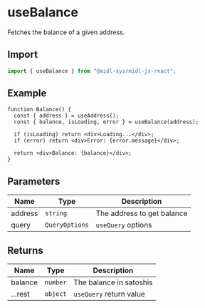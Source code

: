 # useBalance

Fetches the balance of a given address.

## Import

```ts
import { useBalance } from "@midl-xyz/midl-js-react";
```

## Example

```tsx
function Balance() {
  const { address } = useAddress();
  const { balance, isLoading, error } = useBalance(address);

  if (isLoading) return <div>Loading...</div>;
  if (error) return <div>Error: {error.message}</div>;

  return <div>Balance: {balance}</div>;
}
```

## Parameters

| Name    | Type           | Description                |
| ------- | -------------- | -------------------------- |
| address | `string`       | The address to get balance |
| query   | `QueryOptions` | `useQuery` options         |

## Returns

| Name    | Type     | Description             |
| ------- | -------- | ----------------------- |
| balance | `number` | The balance in satoshis |
| ...rest | `object` | `useQuery` return value |
